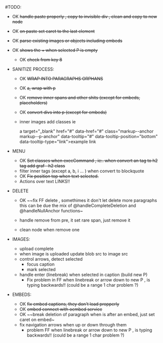 
#TODO:

  + OK ~~handle paste properly , copy to invisible div , clean and copy to new node~~
  + OK ~~on paste set caret to the last element~~
  + OK ~~parse existing images or objects including embeds~~
  + OK ~~shows the + when selected P is empty~~
    + OK ~~check from key 8~~

  + SANITIZE PROCESS:
    + OK ~~WRAP INTO PARAGRAPHS ORPHANS~~
    + OK ~~a,  wrap with p~~

    + OK ~~remove inner spans and other shits (except for embeds, placeholders)~~
    + OK ~~convert divs into p (except for embeds)~~
    + inner images add classes ie

      a target="_blank" href="#" data-href="#" class="markup--anchor markup--p-anchor" data-tooltip="#" data-tooltip-position="bottom" data-tooltip-type="link">example link</a>

  + MENU
    + OK ~~Set classes when execCommand , ie:. when convert an <a> tag to h2 tag add graf--h2 class~~
    + filter inner tags (except a, b, i ... ) when convert to blockquote
    + OK ~~Fix position top when text selected.~~
    + Actions over text LINKS!!

  + DELETE

    + OK ~~fix FF delete , somethimes it don't let delete more paragraphs
      this can be due the mix of @handleCompleteDeletion and @handleNullAnchor functions~

    + handle remove from pre, it set rare span, just remove it
    + clean node when remove one

  + IMAGES:
    + upload complete
    + when image is uploaded update blob src to image src
    + control arrows, detect selected
      + focus caption
      + mark selected
    + handle enter (linebreak) when selected in caption (build new P)
      + Fix problem in FF when linebreak or arrow down to new P , is typing backwards!! (could be a range 1 char problem ?)

  + EMBEDS:
    + OK ~~fix embed captions, they don't load propperly~~
    + OK ~~embed connect with oembed service~~
    + OK ~~break deletion of paragraph when is after an embed, just set caret on embed~
    + fix navigation arrows when up or down through them
      + problem FF when linebreak or arrow down to new P , is typing backwards!! (could be a range 1 char problem ?)


